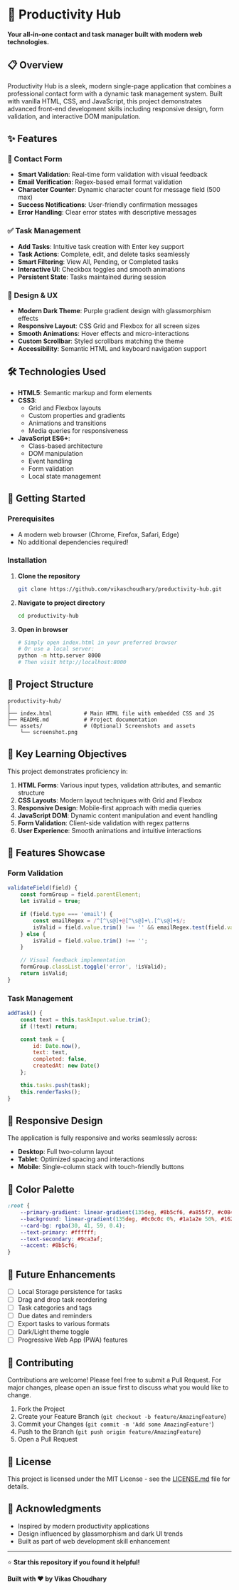 # 🚀 Productivity Hub

**Your all-in-one contact and task manager built with modern web technologies.**

## 📋 Overview

Productivity Hub is a sleek, modern single-page application that combines a professional contact form with a dynamic task management system. Built with vanilla HTML, CSS, and JavaScript, this project demonstrates advanced front-end development skills including responsive design, form validation, and interactive DOM manipulation.

## ✨ Features

### 📧 Contact Form
- **Smart Validation**: Real-time form validation with visual feedback
- **Email Verification**: Regex-based email format validation
- **Character Counter**: Dynamic character count for message field (500 max)
- **Success Notifications**: User-friendly confirmation messages
- **Error Handling**: Clear error states with descriptive messages

### ✅ Task Management
- **Add Tasks**: Intuitive task creation with Enter key support
- **Task Actions**: Complete, edit, and delete tasks seamlessly
- **Smart Filtering**: View All, Pending, or Completed tasks
- **Interactive UI**: Checkbox toggles and smooth animations
- **Persistent State**: Tasks maintained during session

### 🎨 Design & UX
- **Modern Dark Theme**: Purple gradient design with glassmorphism effects
- **Responsive Layout**: CSS Grid and Flexbox for all screen sizes
- **Smooth Animations**: Hover effects and micro-interactions
- **Custom Scrollbar**: Styled scrollbars matching the theme
- **Accessibility**: Semantic HTML and keyboard navigation support

## 🛠️ Technologies Used

- **HTML5**: Semantic markup and form elements
- **CSS3**: 
  - Grid and Flexbox layouts
  - Custom properties and gradients
  - Animations and transitions
  - Media queries for responsiveness
- **JavaScript ES6+**:
  - Class-based architecture
  - DOM manipulation
  - Event handling
  - Form validation
  - Local state management

## 🚀 Getting Started

### Prerequisites
- A modern web browser (Chrome, Firefox, Safari, Edge)
- No additional dependencies required!

### Installation

1. **Clone the repository**
   ```bash
   git clone https://github.com/vikaschoudhary/productivity-hub.git
   ```

2. **Navigate to project directory**
   ```bash
   cd productivity-hub
   ```

3. **Open in browser**
   ```bash
   # Simply open index.html in your preferred browser
   # Or use a local server:
   python -m http.server 8000
   # Then visit http://localhost:8000
   ```

## 📁 Project Structure

```
productivity-hub/
│
├── index.html          # Main HTML file with embedded CSS and JS
├── README.md           # Project documentation
└── assets/             # (Optional) Screenshots and assets
    └── screenshot.png
```

## 🎯 Key Learning Objectives

This project demonstrates proficiency in:

1. **HTML Forms**: Various input types, validation attributes, and semantic structure
2. **CSS Layouts**: Modern layout techniques with Grid and Flexbox
3. **Responsive Design**: Mobile-first approach with media queries
4. **JavaScript DOM**: Dynamic content manipulation and event handling
5. **Form Validation**: Client-side validation with regex patterns
6. **User Experience**: Smooth animations and intuitive interactions

## 🌟 Features Showcase

### Form Validation
```javascript
validateField(field) {
    const formGroup = field.parentElement;
    let isValid = true;

    if (field.type === 'email') {
        const emailRegex = /^[^\s@]+@[^\s@]+\.[^\s@]+$/;
        isValid = field.value.trim() !== '' && emailRegex.test(field.value);
    } else {
        isValid = field.value.trim() !== '';
    }

    // Visual feedback implementation
    formGroup.classList.toggle('error', !isValid);
    return isValid;
}
```

### Task Management
```javascript
addTask() {
    const text = this.taskInput.value.trim();
    if (!text) return;

    const task = {
        id: Date.now(),
        text: text,
        completed: false,
        createdAt: new Date()
    };

    this.tasks.push(task);
    this.renderTasks();
}
```

## 📱 Responsive Design

The application is fully responsive and works seamlessly across:
- **Desktop**: Full two-column layout
- **Tablet**: Optimized spacing and interactions
- **Mobile**: Single-column stack with touch-friendly buttons

## 🎨 Color Palette

```css
:root {
    --primary-gradient: linear-gradient(135deg, #8b5cf6, #a855f7, #c084fc);
    --background: linear-gradient(135deg, #0c0c0c 0%, #1a1a2e 50%, #16213e 100%);
    --card-bg: rgba(30, 41, 59, 0.4);
    --text-primary: #ffffff;
    --text-secondary: #9ca3af;
    --accent: #8b5cf6;
}
```

## 🚧 Future Enhancements

- [ ] Local Storage persistence for tasks
- [ ] Drag and drop task reordering
- [ ] Task categories and tags
- [ ] Due dates and reminders
- [ ] Export tasks to various formats
- [ ] Dark/Light theme toggle
- [ ] Progressive Web App (PWA) features

## 🤝 Contributing

Contributions are welcome! Please feel free to submit a Pull Request. For major changes, please open an issue first to discuss what you would like to change.

1. Fork the Project
2. Create your Feature Branch (`git checkout -b feature/AmazingFeature`)
3. Commit your Changes (`git commit -m 'Add some AmazingFeature'`)
4. Push to the Branch (`git push origin feature/AmazingFeature`)
5. Open a Pull Request

## 📄 License

This project is licensed under the MIT License - see the [LICENSE.md](LICENSE.md) file for details.

## 🙏 Acknowledgments

- Inspired by modern productivity applications
- Design influenced by glassmorphism and dark UI trends
- Built as part of web development skill enhancement

---

⭐ **Star this repository if you found it helpful!**

**Built with ❤️ by Vikas Choudhary**
